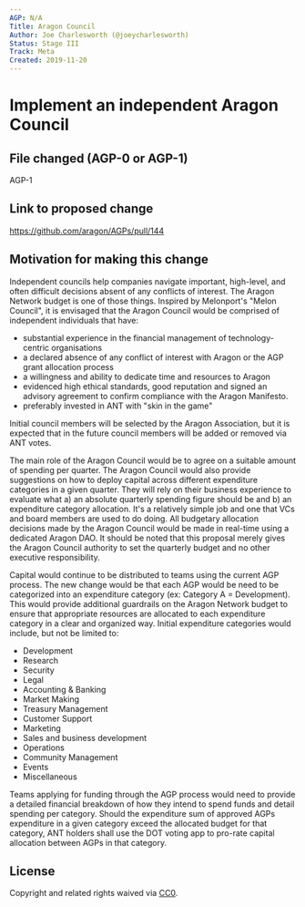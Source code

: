 ```yaml
---
AGP: N/A
Title: Aragon Council
Author: Joe Charlesworth (@joeycharlesworth)
Status: Stage III
Track: Meta
Created: 2019-11-20
---
```


# Implement an independent Aragon Council 

## File changed (AGP-0 or AGP-1)

AGP-1

## Link to proposed change

https://github.com/aragon/AGPs/pull/144

## Motivation for making this change

Independent councils help companies navigate important, high-level, and often difficult decisions absent of any conflicts of interest. The Aragon Network budget is one of those things.  Inspired by Melonport's "Melon Council", it is envisaged that the Aragon Council would be comprised of independent individuals that have: 

- substantial experience in the financial management of technology-centric organisations
- a declared absence of any conflict of interest with Aragon or the AGP grant allocation process
- a willingness and ability to dedicate time and resources to Aragon
- evidenced high ethical standards, good reputation and signed an advisory agreement to confirm compliance with the Aragon Manifesto.
- preferably invested in ANT with "skin in the game"

Initial council members will be selected by the Aragon Association, but it is expected that in the future council members will be added or removed via ANT votes. 

The main role of the Aragon Council would be to agree on a suitable amount of spending per quarter.  The Aragon Council would also provide suggestions on how to deploy capital across different expenditure categories in a given quarter.  They will rely on their business experience to evaluate what a) an absolute quarterly spending figure should be and b) an expenditure category allocation. It's a relatively simple job and one that VCs and board members are used to do doing. All budgetary allocation decisions made by the Aragon Council would be made in real-time using a dedicated Aragon DAO. It should be noted that this proposal merely gives the Aragon Council authority to set the quarterly budget and no other executive responsibility.

Capital would continue to be distributed to teams using the current AGP process. The new change would be that each AGP would be need to be categorized into an expenditure category (ex: Category A = Development). This would provide additional guardrails on the Aragon Network budget to ensure that appropriate resources are allocated to each expenditure category in a clear and organized way. Initial expenditure categories would include, but not be limited to:

- Development
- Research
- Security
- Legal
- Accounting & Banking
- Market Making 
- Treasury Management
- Customer Support
- Marketing
- Sales and business development
- Operations
- Community Management 
- Events
- Miscellaneous

Teams applying for funding through the AGP process would need to provide a detailed financial breakdown of how they intend to spend funds and detail spending per category. Should the expenditure sum of approved AGPs expenditure in a given category exceed the allocated budget for that category, ANT holders shall use the DOT voting app to pro-rate capital allocation between AGPs in that category. 


## License
Copyright and related rights waived via [CC0](https://creativecommons.org/publicdomain/zero/1.0/).
